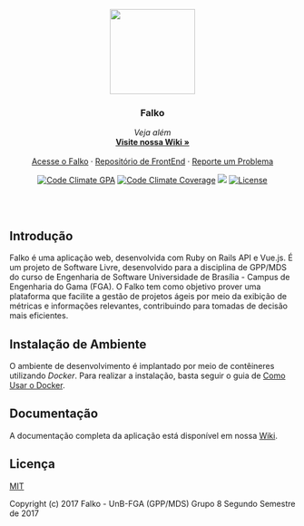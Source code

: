 <p align="center">
  <a href="https://github.com/fga-gpp-mds/Falko-2017.2-BackEnd/wiki">
    <img src="https://raw.githubusercontent.com/wiki/fga-gpp-mds/Falko-2017.2-BackEnd/images/logo.png" width=150 height=150>
  </a>

  <h3 align="center">Falko</h3>

  <p align="center">
    <i>Veja além</i>
    <br>
    <a href="https://github.com/fga-gpp-mds/Falko-2017.2-BackEnd/wiki"><strong>Visite nossa Wiki &raquo;</strong></a>
    <br>
    <br>
    <a href="http://falko.solutions">Acesse o Falko</a>
    &middot;
    <a href="https://github.com/fga-gpp-mds/Falko-2017.2-FrontEnd">Repositório de FrontEnd</a>
    &middot;
    <a href="https://github.com/fga-gpp-mds/Falko-2017.2-BackEnd/issues">Reporte um Problema</a>
  </p>
</p>

<p align="center">
  <a href="https://codeclimate.com/github/fga-gpp-mds/Falko-2017.2-BackEnd"><img src="https://codeclimate.com/github/fga-gpp-mds/Falko-2017.2-BackEnd/badges/gpa.svg" alt="Code Climate GPA"></a>
  <a href="https://codeclimate.com/github/fga-gpp-mds/Falko-2017.2-BackEnd"><img src="https://codeclimate.com/github/fga-gpp-mds/Falko-2017.2-BackEnd/badges/coverage.svg" alt="Code Climate Coverage"></a>
  <a href="https://github.com/fga-gpp-mds/Falko-2017.2-BackEnd" alt="Travis Build"><img src="https://img.shields.io/travis/fga-gpp-mds/Falko-2017.2-BackEnd.svg"></a>
  <a href="https://github.com/fga-gpp-mds/Falko-2017.2-BackEnd"><img src="https://img.shields.io/github/license/fga-gpp-mds/Falko-2017.2-BackEnd.svg" alt="License"></a>
</p>

<br></br>

## Introdução

Falko é uma aplicação web, desenvolvida com Ruby on Rails API e Vue.js. É um projeto de Software Livre, desenvolvido para a disciplina de GPP/MDS do curso de Engenharia de Software Universidade de Brasília - Campus de Engenharia do Gama (FGA).
O Falko tem como objetivo prover uma plataforma que facilite a gestão de projetos ágeis por meio da exibição de métricas e informações relevantes, contribuindo para tomadas de decisão mais eficientes.

## Instalação de Ambiente

O ambiente de desenvolvimento é implantado por meio de contêineres utilizando _Docker_. Para realizar a instalação, basta seguir o guia de [Como Usar o Docker](https://github.com/fga-gpp-mds/Falko-2017.2-BackEnd/wiki/Como-Usar-o-Docker).

## Documentação

A documentação completa da aplicação está disponível em nossa [Wiki](https://github.com/fga-gpp-mds/Falko-2017.2-BackEnd/wiki).

## Licença

[MIT](https://github.com/fga-gpp-mds/Falko-2017.2-BackEnd/blob/devel/LICENSE)

Copyright (c) 2017 Falko - UnB-FGA (GPP/MDS) Grupo 8 Segundo Semestre de 2017
